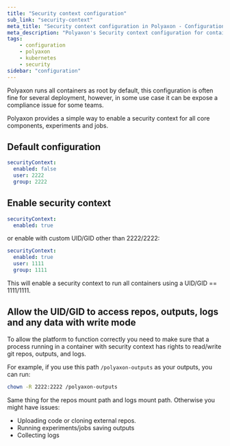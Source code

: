 ```yaml
---
title: "Security context configuration"
sub_link: "security-context"
meta_title: "Security context configuration in Polyaxon - Configuration"
meta_description: "Polyaxon's Security context configuration for containers."
tags:
    - configuration
    - polyaxon
    - kubernetes
    - security
sidebar: "configuration"
---
```


Polyaxon runs all containers as root by default, this configuration is often fine for several deployment, 
however, in some use case it can be expose a compliance issue for some teams.

Polyaxon provides a simple way to enable a security context for all core components, experiments and jobs.  

## Default configuration

```yaml
securityContext:
  enabled: false
  user: 2222
  group: 2222
```

## Enable security context

```yaml
securityContext:
  enabled: true
```

or enable with custom UID/GID other than 2222/2222:

```yaml
securityContext:
  enabled: true
  user: 1111
  group: 1111
```

This will enable a security context to run all containers using a UID/GID == 1111/1111.

## Allow the UID/GID to access repos, outputs, logs and any data with write mode

To allow the platform to function correctly you need to make sure that a process running 
in a container with security context has rights to read/write git repos, outputs, and logs.

For example, if you use this path `/polyaxon-outputs` as your outputs, you can run:

```bash
chown -R 2222:2222 /polyaxon-outputs
```

Same thing for the repos mount path and logs mount path. Otherwise you might have issues:

 * Uploading code or cloning external repos.
 * Running experiments/jobs saving outputs
 * Collecting logs
